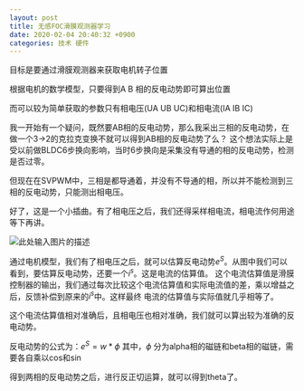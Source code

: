 ```yaml
---
layout: post
title: 无感FOC滑膜观测器学习
date: 2020-02-04 20:40:32 +0900
categories: 技术 硬件
---
```


目标是要通过滑膜观测器来获取电机转子位置

根据电机的数学模型，只要得到A B 相的反电动势即可算出位置

而可以较为简单获取的参数只有相电压(UA UB UC)和相电流(IA IB IC)

我一开始有一个疑问，既然要AB相的反电动势，那么我采出三相的反电动势，在做一个3->2的克拉克变换不就可以得到AB相的反电动势了么？
这个想法实际上是受以前做BLDC6步换向影响，当时6步换向是采集没有导通的相的反电动势，检测是否过零。

但现在在SVPWM中，三相是都导通着，并没有不导通的相，所以并不能检测到三相的反电动势，只能测出相电压。

好了，这是一个小插曲。有了相电压之后，我们还得采样相电流，相电流作何用途等下再讲。

![此处输入图片的描述][1]

通过电机模型，我们有了相电压之后，就可以估算反电动势$e^S$。从图中我们可以看到，要估算反电动势，还要一个$i^s$。这是电流的估算值。
这个电流估算值是滑膜控制器的输出，我们通过每次比较这个电流估算值和实际电流值的差，乘以增益之后，反馈补偿到原来的$i^s$中。这样最终
电流的估算值与实际值就几乎相等了。

这个电流估算值相对准确后，且相电压也相对准确，我们就可以算出较为准确的反电动势。

反电动势的公式为：$e^S=w*\phi$
其中，$\phi$ 分为alpha相的磁链和beta相的磁链，需要各自乘以cos和sin

得到两相的反电动势之后，进行反正切运算，就可以得到theta了。


[1]: https://raw.githubusercontent.com/Ncerzzk/MyBlog/master/img/smo.png